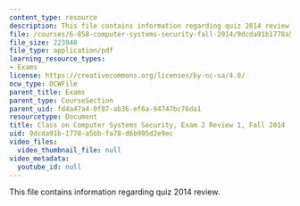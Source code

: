 ```yaml
---
content_type: resource
description: This file contains information regarding quiz 2014 review.
file: /courses/6-858-computer-systems-security-fall-2014/9dcda91b1778a5bbfa78d6b905d2e9ec_MIT6_858F14_q14_2_review1.pdf
file_size: 223948
file_type: application/pdf
learning_resource_types:
- Exams
license: https://creativecommons.org/licenses/by-nc-sa/4.0/
ocw_type: OCWFile
parent_title: Exams
parent_type: CourseSection
parent_uid: fd4a47a4-0f87-ab36-ef6a-94747bc76da1
resourcetype: Document
title: Class on Computer Systems Security, Exam 2 Review 1, Fall 2014
uid: 9dcda91b-1778-a5bb-fa78-d6b905d2e9ec
video_files:
  video_thumbnail_file: null
video_metadata:
  youtube_id: null
---
```

This file contains information regarding quiz 2014 review.